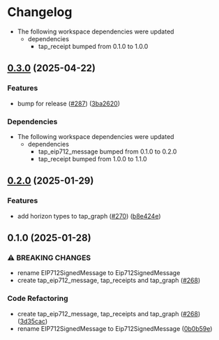 # Changelog

* The following workspace dependencies were updated
  * dependencies
    * tap_receipt bumped from 0.1.0 to 1.0.0

## [0.3.0](https://github.com/semiotic-ai/timeline-aggregation-protocol/compare/tap_graph-v0.2.1...tap_graph-v0.3.0) (2025-04-22)


### Features

* bump for release ([#287](https://github.com/semiotic-ai/timeline-aggregation-protocol/issues/287)) ([3ba2620](https://github.com/semiotic-ai/timeline-aggregation-protocol/commit/3ba262076754e504d45e421ac3b46f4a517a774f))


### Dependencies

* The following workspace dependencies were updated
  * dependencies
    * tap_eip712_message bumped from 0.1.0 to 0.2.0
    * tap_receipt bumped from 1.0.0 to 1.1.0

## [0.2.0](https://github.com/semiotic-ai/timeline-aggregation-protocol/compare/tap_graph-v0.1.0...tap_graph-v0.2.0) (2025-01-29)


### Features

* add horizon types to tap_graph ([#270](https://github.com/semiotic-ai/timeline-aggregation-protocol/issues/270)) ([b8e424e](https://github.com/semiotic-ai/timeline-aggregation-protocol/commit/b8e424e2a177fdf6c6a3a936c5f6450e9d6fc504))

## 0.1.0 (2025-01-28)


### ⚠ BREAKING CHANGES

* rename EIP712SignedMessage to Eip712SignedMessage
* create tap_eip712_message, tap_receipts and tap_graph ([#268](https://github.com/semiotic-ai/timeline-aggregation-protocol/issues/268))

### Code Refactoring

* create tap_eip712_message, tap_receipts and tap_graph ([#268](https://github.com/semiotic-ai/timeline-aggregation-protocol/issues/268)) ([3d35cac](https://github.com/semiotic-ai/timeline-aggregation-protocol/commit/3d35cac73159a89125051b5148a88efc63eb2193))
* rename EIP712SignedMessage to Eip712SignedMessage ([0b0b59e](https://github.com/semiotic-ai/timeline-aggregation-protocol/commit/0b0b59e380c9e2f04da2b28c26ccd0202f15a4a8))
